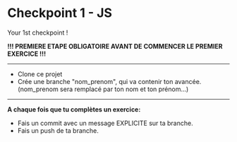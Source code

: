 # Checkpoint 1 - JS

Your 1st checkpoint !

**!!! PREMIERE ETAPE OBLIGATOIRE AVANT DE COMMENCER LE PREMIER EXERCICE !!!**

---

- Clone ce projet
- Crée une branche "nom_prenom", qui va contenir ton avancée. (nom_prenom sera remplacé par ton nom et ton prénom...)

---

**A chaque fois que tu complètes un exercice:**

- Fais un commit avec un message EXPLICITE sur ta branche.
- Fais un push de ta branche.
